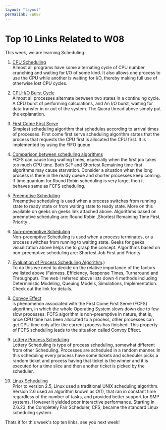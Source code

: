 ```yaml
---
layout: "layout"
permalink: /W08/
---
```


# Top 10 Links Related to W08
This week, we are learning Scheduling.

1. [CPU Scheduling](https://www.cs.uic.edu/~jbell/CourseNotes/OperatingSystems/6_CPU_Scheduling.html)<br>
Almost all programs have some alternating cycle of CPU number crunching and waiting for I/O of some kind. It also allows one process to use the CPU while another is waiting for I/O, thereby making full use of otherwise lost CPU cycles.

2. [CPU-I/O Burst Cycle](https://www.quora.com/What-is-meant-by-CPU-Burst-and-I-O-Burst)<br>
Almost all processes alternate between two states in a continuing cycle. A CPU burst of performing calculations, and An I/O burst, waiting for data transfer in or out of the system. The Quora thread above simply put the explanation.

3. [First Come First Serve](https://www.geeksforgeeks.org/cpu-scheduling-in-operating-systems)<br>
Simplest scheduling algorithm that schedules according to arrival times of processes. First come first serve scheduling algorithm states that the process that requests the CPU first is allocated the CPU first. It is implemented by using the FIFO queue. 

4. [Comparison between scheduling algorithms](https://www.geeksforgeeks.org/cpu-scheduling-in-operating-systems)<br>
FCFS can cause long waiting times, especially when the first job takes too much CPU time. Both SJF and Shortest Remaining time first algorithms may cause starvation. Consider a situation when the long process is there in the ready queue and shorter processes keep coming. If time quantum for Round Robin scheduling is very large, then it behaves same as FCFS scheduling.

5. [Preemptive Scheduling](https://www.geeksforgeeks.org/preemptive-and-non-preemptive-scheduling)<br>
Preemptive scheduling is used when a process switches from running state to ready state or from waiting state to ready state.  More on this available on geeks on geeks link attached above.
Algorithms based on preemptive scheduling are: Round Robin ,Shortest Remaining Time First, Priority . 

6. [Non-preemptive Scheduling](https://www.geeksforgeeks.org/preemptive-and-non-preemptive-scheduling)<br>
Non-preemptive Scheduling is used when a process terminates, or a process switches from running to waiting state. Geeks for geeks visualization above helps me to grasp the concept. 
Algorithms based on non-preemptive scheduling are: Shortest Job First and Priority 

7. [Evaluation of Process Scheduling Algorithm](http://www.cs.nott.ac.uk/~pszgxk/courses/g53ops/Scheduling/sched12-evaluation.html).)<br>
To do this we need to decide on the relative importance of the factors we listed above (Fairness, Efficiency, Response Times, Turnaround and Throughput). The web I referred above lists down 4 methods including Deterministic Modeling, Queuing Models, Simulations, Implementation. Check out the link for details.

8. [Convoy Effect](https://www.geeksforgeeks.org/convoy-effect-operating-systems)<br>
is phenomenon associated with the First Come First Serve (FCFS) algorithm, in which the whole Operating System slows down due to few slow processes. FCFS algorithm is non-preemptive in nature, that is, once CPU time has been allocated to a process, other processes can get CPU time only after the current process has finished. This property of FCFS scheduling leads to the situation called Convoy Effect.

9. [Lottery Process Scheduling](https://www.geeksforgeeks.org/lottery-process-scheduling-in-operating-system)<br>
Lottery Scheduling is type of process scheduling, somewhat different from other Scheduling. Processes are scheduled in a random manner. In this scheduling every process have some tickets and scheduler picks a random ticket and process having that ticket is the winner and it is executed for a time slice and then another ticket is picked by the scheduler. 

10. [Linux Scheduling](https://www.cs.uic.edu/~jbell/CourseNotes/OperatingSystems/6_CPU_Scheduling.html)<br>
Prior to version 2.5, Linux used a traditional UNIX scheduling algorithm. Version 2.6 used an algorithm known as O(1), that ran in constant time regardless of the number of tasks, and provided better support for SMP systems. However it yielded poor interactive performance. Starting in 2.6.23, the Completely Fair Scheduler, CFS, became the standard Linux scheduling system. 

    
Thats it for this week's top ten links, see you next week!
   

